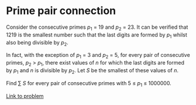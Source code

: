 # Prime pair connection


<p>Consider the consecutive primes <i>p</i><sub>1</sub> = 19 and <i>p</i><sub>2</sub> = 23. It can be verified that 1219 is the smallest number such that the last digits are formed by <i>p</i><sub>1</sub> whilst also being divisible by <i>p</i><sub>2</sub>.</p>
<p>In fact, with the exception of <i>p</i><sub>1</sub> = 3 and <i>p</i><sub>2</sub> = 5, for every pair of consecutive primes, <i>p</i><sub>2</sub> &gt; <i>p</i><sub>1</sub>, there exist values of <i>n</i> for which the last digits are formed by <i>p</i><sub>1</sub> and <i>n</i> is divisible by <i>p</i><sub>2</sub>. Let <i>S</i> be the smallest of these values of <i>n</i>.</p>
<p>Find ∑ <i>S</i> for every pair of consecutive primes with 5 ≤ <i>p</i><sub>1</sub> ≤ 1000000.</p>


[Link to problem](https://projecteuler.net/problem=134)
